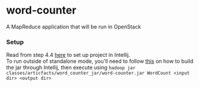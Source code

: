 # word-counter
A MapReduce application that will be run in OpenStack

### Setup
Read from step 4.4 [here](https://bigdataproblog.wordpress.com/2016/05/20/developing-hadoop-mapreduce-application-within-intellij-idea-on-windows-10/)
to set up project in Intellij.<br>
To run outside of standalone mode, you'll need to follow [this](http://www.lifeincode.net/programming/hadoop-building-the-jar-of-wordcount-in-intellij-idea/) 
on how to build the jar through Intellij, then execute using 
`hadoop jar classes/articfacts/word_counter_jar/word-counter.jar WordCount <input dir> <output dir>`